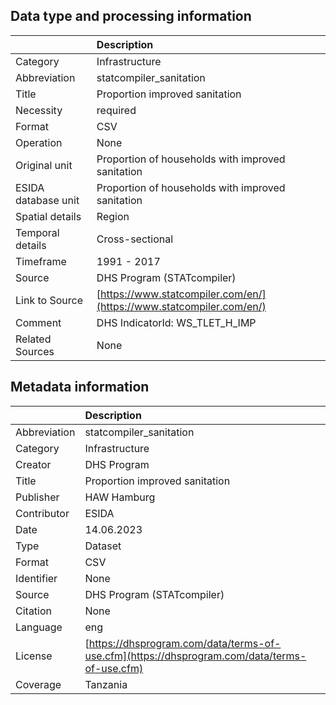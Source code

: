 ## Data type and processing information 

|                     | Description                                                          |
|:--------------------|:---------------------------------------------------------------------|
| Category            | Infrastructure                                                       |
| Abbreviation        | statcompiler_sanitation                                              |
| Title               | Proportion improved sanitation                                       |
| Necessity           | required                                                             |
| Format              | CSV                                                                  |
| Operation           | None                                                                 |
| Original unit       | Proportion of households with improved sanitation                    |
| ESIDA database unit | Proportion of households with improved sanitation                    |
| Spatial details     | Region                                                               |
| Temporal details    | Cross-sectional                                                      |
| Timeframe           | 1991 - 2017                                                          |
| Source              | DHS Program (STATcompiler)                                           |
| Link to Source      | [https://www.statcompiler.com/en/](https://www.statcompiler.com/en/) |
| Comment             | DHS IndicatorId: WS_TLET_H_IMP                                       |
| Related Sources     | None                                                                 |

## Metadata information 

|              | Description                                                                                  |
|:-------------|:---------------------------------------------------------------------------------------------|
| Abbreviation | statcompiler_sanitation                                                                      |
| Category     | Infrastructure                                                                               |
| Creator      | DHS Program                                                                                  |
| Title        | Proportion improved sanitation                                                               |
| Publisher    | HAW Hamburg                                                                                  |
| Contributor  | ESIDA                                                                                        |
| Date         | 14.06.2023                                                                                   |
| Type         | Dataset                                                                                      |
| Format       | CSV                                                                                          |
| Identifier   | None                                                                                         |
| Source       | DHS Program (STATcompiler)                                                                   |
| Citation     | None                                                                                         |
| Language     | eng                                                                                          |
| License      | [https://dhsprogram.com/data/terms-of-use.cfm](https://dhsprogram.com/data/terms-of-use.cfm) |
| Coverage     | Tanzania                                                                                     |